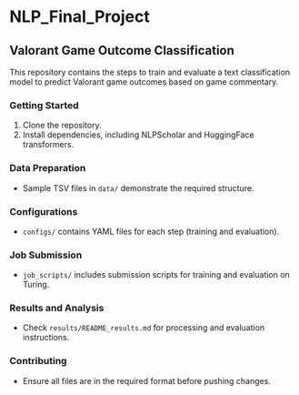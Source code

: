 # NLP_Final_Project


## Valorant Game Outcome Classification

This repository contains the steps to train and evaluate a text classification model to predict Valorant game outcomes based on game commentary.

### Getting Started
1. Clone the repository.
2. Install dependencies, including NLPScholar and HuggingFace transformers.

### Data Preparation
- Sample TSV files in `data/` demonstrate the required structure.

### Configurations
- `configs/` contains YAML files for each step (training and evaluation).

### Job Submission
- `job_scripts/` includes submission scripts for training and evaluation on Turing.

### Results and Analysis
- Check `results/README_results.md` for processing and evaluation instructions.

### Contributing
- Ensure all files are in the required format before pushing changes.

